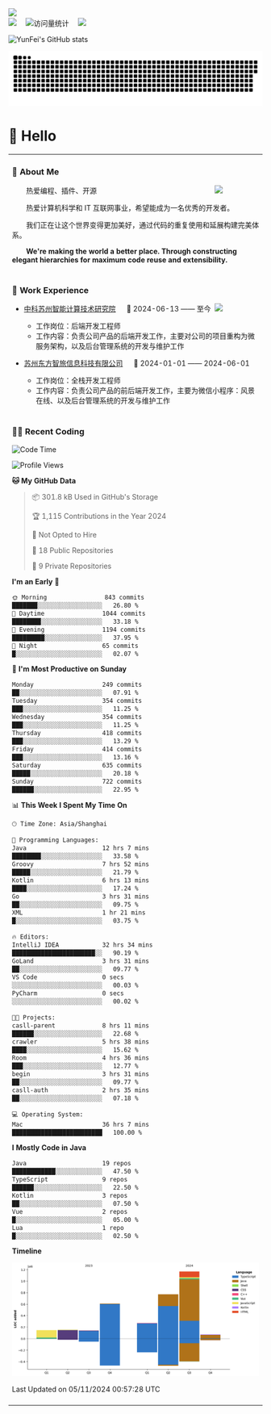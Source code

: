   <!-- dynamic typing effect 动态打字效果 -->
  <div>
    <a href="http://yunfei.plus">
      <img src="https://readme-typing-svg.demolab.com?font=Fira+Code&pause=1000&width=435&lines=console.log(%22Hello%2C%20World%22);祝您今天愉快!&center=true&size=27" />
    </a>
  </div>

  <div>
    <a href="http://yunfei.plus/"><img src="https://img.shields.io/badge/Website-博客-8c36db" /></a>&emsp;
    <!-- visitor -->
    <img src="https://komarev.com/ghpvc/?username=yunfeidog&label=Views&color=orange&style=flat" alt="访问量统计" />&emsp;
    <!-- wakatime -->    
    <a href="https://wakatime.com/@yunfeidog"><img src="https://wakatime.com/badge/user/42d0678c-368b-448b-9a77-5d21c5b55352.svg" /></a>
  </div>

![YunFei's GitHub stats](https://github-readme-stats.vercel.app/api?username=yunfeidog)

![snake](./dist/github-contribution-grid-snake.svg)

#  🙋 Hello

<table>


<tr><td>

### 🤺 About Me

<img align="right" width="88" src="https://cdn.jsdelivr.net/gh/yunfeidog/yunfeidog/assets/images/jobs.png" />

<p>&emsp;&emsp;热爱编程、插件、开源</p>
<p>&emsp;&emsp;热爱计算机科学和 IT 互联网事业，希望能成为一名优秀的开发者。</p>
<p>&emsp;&emsp;我们正在让这个世界变得更加美好，通过代码的重复使用和延展构建完美体系。</p>
<p>&emsp;&emsp;<strong>We're making the world a better place. Through constructing elegant hierarchies for maximum code reuse and extensibility.</strong></p>

</td></tr> 

<tr><td>

### 🏢 Work Experience

<img align="right" width="88" src="https://cdn.jsdelivr.net/gh/yunfeidog/yunfeidog/assets/images/yuanze.png" />

- [中科苏州智能计算技术研究院](http://iict.ac.cn/sy) &emsp; 📌 2024-06-13 —— 至今

  - 工作岗位：后端开发工程师
  - 工作内容：负责公司产品的后端开发工作，主要对公司的项目重构为微服务架构，以及后台管理系统的开发与维护工作

- [苏州东方智旅信息科技有限公司](http://www.leyoobao.com/) &emsp; 📌 2024-01-01 —— 2024-06-01

    - 工作岗位：全栈开发工程师
    - 工作内容：负责公司产品的前后端开发工作，主要为微信小程序：风景在线、以及后台管理系统的开发与维护工作


</td></tr>

<tr><td>

### 👩‍💻 Recent Coding
<!--START_SECTION:waka-->
![Code Time](http://img.shields.io/badge/Code%20Time-1%2C995%20hrs-blue)

![Profile Views](http://img.shields.io/badge/Profile%20Views-2-blue)

**🐱 My GitHub Data** 

> 📦 301.8 kB Used in GitHub's Storage 
 > 
> 🏆 1,115 Contributions in the Year 2024
 > 
> 🚫 Not Opted to Hire
 > 
> 📜 18 Public Repositories 
 > 
> 🔑 9 Private Repositories 
 > 
**I'm an Early 🐤** 

```text
🌞 Morning                843 commits         ███████░░░░░░░░░░░░░░░░░░   26.80 % 
🌆 Daytime                1044 commits        ████████░░░░░░░░░░░░░░░░░   33.18 % 
🌃 Evening                1194 commits        █████████░░░░░░░░░░░░░░░░   37.95 % 
🌙 Night                  65 commits          █░░░░░░░░░░░░░░░░░░░░░░░░   02.07 % 
```
📅 **I'm Most Productive on Sunday** 

```text
Monday                   249 commits         ██░░░░░░░░░░░░░░░░░░░░░░░   07.91 % 
Tuesday                  354 commits         ███░░░░░░░░░░░░░░░░░░░░░░   11.25 % 
Wednesday                354 commits         ███░░░░░░░░░░░░░░░░░░░░░░   11.25 % 
Thursday                 418 commits         ███░░░░░░░░░░░░░░░░░░░░░░   13.29 % 
Friday                   414 commits         ███░░░░░░░░░░░░░░░░░░░░░░   13.16 % 
Saturday                 635 commits         █████░░░░░░░░░░░░░░░░░░░░   20.18 % 
Sunday                   722 commits         ██████░░░░░░░░░░░░░░░░░░░   22.95 % 
```


📊 **This Week I Spent My Time On** 

```text
🕑︎ Time Zone: Asia/Shanghai

💬 Programming Languages: 
Java                     12 hrs 7 mins       ████████░░░░░░░░░░░░░░░░░   33.58 % 
Groovy                   7 hrs 52 mins       █████░░░░░░░░░░░░░░░░░░░░   21.79 % 
Kotlin                   6 hrs 13 mins       ████░░░░░░░░░░░░░░░░░░░░░   17.24 % 
Go                       3 hrs 31 mins       ██░░░░░░░░░░░░░░░░░░░░░░░   09.75 % 
XML                      1 hr 21 mins        █░░░░░░░░░░░░░░░░░░░░░░░░   03.75 % 

🔥 Editors: 
IntelliJ IDEA            32 hrs 34 mins      ███████████████████████░░   90.19 % 
GoLand                   3 hrs 31 mins       ██░░░░░░░░░░░░░░░░░░░░░░░   09.77 % 
VS Code                  0 secs              ░░░░░░░░░░░░░░░░░░░░░░░░░   00.03 % 
PyCharm                  0 secs              ░░░░░░░░░░░░░░░░░░░░░░░░░   00.02 % 

🐱‍💻 Projects: 
casll-parent             8 hrs 11 mins       ██████░░░░░░░░░░░░░░░░░░░   22.68 % 
crawler                  5 hrs 38 mins       ████░░░░░░░░░░░░░░░░░░░░░   15.62 % 
Room                     4 hrs 36 mins       ███░░░░░░░░░░░░░░░░░░░░░░   12.77 % 
begin                    3 hrs 31 mins       ██░░░░░░░░░░░░░░░░░░░░░░░   09.77 % 
casll-auth               2 hrs 35 mins       ██░░░░░░░░░░░░░░░░░░░░░░░   07.18 % 

💻 Operating System: 
Mac                      36 hrs 7 mins       █████████████████████████   100.00 % 
```

**I Mostly Code in Java** 

```text
Java                     19 repos            ████████████░░░░░░░░░░░░░   47.50 % 
TypeScript               9 repos             ██████░░░░░░░░░░░░░░░░░░░   22.50 % 
Kotlin                   3 repos             ██░░░░░░░░░░░░░░░░░░░░░░░   07.50 % 
Vue                      2 repos             █░░░░░░░░░░░░░░░░░░░░░░░░   05.00 % 
Lua                      1 repo              █░░░░░░░░░░░░░░░░░░░░░░░░   02.50 % 
```



**Timeline**

![Lines of Code chart](https://raw.githubusercontent.com/yunfeidog/yunfeidog/main/assets/bar_graph.png)


 Last Updated on 05/11/2024 00:57:28 UTC
<!--END_SECTION:waka-->

</td></tr>




<tr><td>

